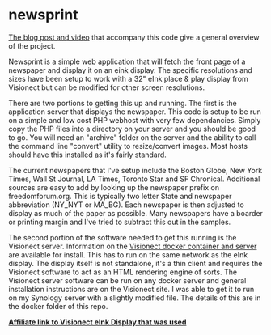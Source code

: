 # newsprint

[The blog post and video](https://gregraiz.com/posts/i-made-an-eink-newspaper) that accompany this code give a general overview of the project. 

Newsprint is a simple web application that will fetch the front page of a newspaper and display it on an eink display. The specific resolutions and sizes have been setup to work with a 32" eInk place & play display from Visionect but can be modified for other screen resolutions.  

There are two portions to getting this up and running. The first is the application server that displays the newspaper. This code is setup to be run on a simple and low cost PHP webhost with very few dependancies.  Simply copy the PHP files into a directory on your server and you should be good to go. You will need an "archive" folder on the server and the ability to call the command line "convert" utility to resize/convert images. Most hosts should have this installed as it's fairly standard. 

The current newspapers that I've setup include the Boston Globe, New York Times, Wall St Journal, LA Times, Toronto Star and SF Chronical. Additional sources are easy to add by looking up the newspaper prefix on freedomforum.org. This is typically two letter State and newspaper abbreviation (NY_NYT or MA_BG). Each newspaper is then adjusted to display as much of the paper as possible. Many newspapers have a boarder or printing margin and I've tried to subtract this out in the samples.

The second portion of the software needed to get this running is the Visionect server. Information on the [Visionect docker container and server](https://docs.visionect.com/VisionectSoftwareSuite/Installation.html) are available for install. This has to run on the same network as the eInk display.  The display itself is not standalone, it's a thin client and requires the Visionect software to act as an HTML rendering engine of sorts.  The Visionect server software can be run on any docker server and general installation instructions are on the Visionect site. I was able to get it to run on my Synology server with a slightly modified file. The details of this are in the docker folder of this repo. 

[__Affiliate link to Visionect eInk Display that was used__](https://www.visionect.com/ref/graiz/)
